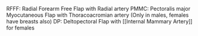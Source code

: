 RFFF: Radial Forearm Free Flap with Radial artery
PMMC: Pectoralis major Myocutaneous Flap with Thoracoacromian artery (Only in males, females have breasts also)
DP: Deltopectoral Flap with [[Internal Mammary Artery]] for females